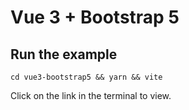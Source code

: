 # Vue 3 + Bootstrap 5

## Run the example
```
cd vue3-bootstrap5 && yarn && vite
```
Click on the link in the terminal to view.
